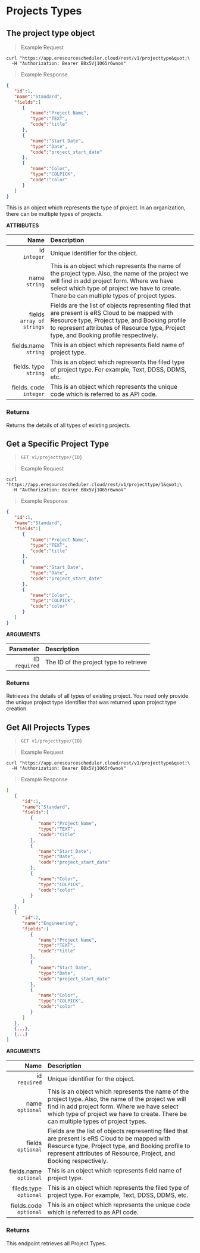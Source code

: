 # Projects Types

## The project type object

> Example Request

```shell
curl "https://app.eresourcescheduler.cloud/rest/v1/projecttype&quot;\
  -H "Authorization: Bearer B8x5Vj1O65r6wnoV"
```

> Example Response 
 
```json
{
   "id":1,
   "name":"Standard",
   "fields":[
      {
         "name":"Project Name",
         "type":"TEXT",
         "code":"title"
      },
      {
         "name":"Start Date",
         "type":"Date",
         "code":"project_start_date"
      },
      {
         "name":"Color",
         "type":"COLPICK",
         "code":"color"
      }
   ]
}
```

    
 This is an object which represents the type of project. In an organization, there can be multiple types of projects. 

<span class="optional"><b>ATTRIBUTES</b></span>

Name | Description
| ---:  |  :----   |
id  <br><span class="optional">`integer`</span> | Unique identifier for the object.
name <br><span class="optional">`string`</span> | This is an object which represents the name of the project type. Also, the name of the project we will find in add project form. Where we have select which type of project we have to create. There be can multiple types of project types.
fields <br><span class="optional">`array of strings`</span>  | Fields are the list of objects representing filed that are present is eRS Cloud to be mapped with Resource type, Project type, and Booking profile to represent attributes of  Resource type, Project type, and Booking profile respectively.
fields.name <br><span class="optional">`string`</span> | This is an object which represents field name of project type.
fields. type <br><span class="optional">`string`</span> |  This is an object which represents the filed type of project type. For example, Text, DDSS, DDMS, etc.
fields. code  <br><span class="optional">`integer`</span> | This is an object which represents the unique code which is referred to as API code. 
### Returns 

Returns the details of all types of existing projects.


## Get a Specific Project Type

>  `GET v1/projecttype/{ID}`


>Example Request

```shell
curl "https://app.eresourcescheduler.cloud/rest/v1/projecttype/1&quot;\
  -H "Authorization: Bearer B8x5Vj1O65r6wnoV"
```

> Example Response

```json
{
   "id":1,
   "name":"Standard",
   "fields":[
      {
         "name":"Project Name",
         "type":"TEXT",
         "code":"title"
      },
      {
         "name":"Start Date",
         "type":"Date",
         "code":"project_start_date"
      },
      {
         "name":"Color",
         "type":"COLPICK",
         "code":"color"
      }
   ]
}
```


<span class="optional"><b>ARGUMENTS</b></span>

Parameter | Description
---------: | :-----------
ID  <br><span class="required">`required`</span>  | The ID of the project type to retrieve

### Returns
Retrieves the details of all types of existing project. You need only provide the unique project type identifier that was returned upon project type creation.

## Get All Projects Types

>  `GET v1/projecttype/{ID}`

> Example Request

```shell
curl "https://app.eresourcescheduler.cloud/rest/v1/projecttype&quot;\
  -H "Authorization: Bearer B8x5Vj1O65r6wnoV"
```

>Example Response

```json
[
   {
      "id":1,
      "name":"Standard",
      "fields":[
         {
            "name":"Project Name",
            "type":"TEXT",
            "code":"title"
         },
         {
            "name":"Start Date",
            "type":"Date",
            "code":"project_start_date"
         },
         {
            "name":"Color",
            "type":"COLPICK",
            "code":"color"
         }
      ]
   },
   {
      "id":2,
      "name":"Engineering",
      "fields":[
         {
            "name":"Project Name",
            "type":"TEXT",
            "code":"title"
         },
         {
            "name":"Start Date",
            "type":"Date",
            "code":"project_start_date"
         },
         {
            "name":"Color",
            "type":"COLPICK",
            "code":"color"
         }
      ]
   },
   {...},
   {...}
]
```

<span class="optional"><b>ARGUMENTS</b></span>

Name    | Description
-------: | :------------
id <br><span class="required">`required`</span> |  Unique identifier for the object.
name <br><span class="optional">`optional`</span> | This is an object which represents the name of the project type. Also, the name of the project we will find in add project form. Where we have select which type of project we have to create. There be can multiple types of project types.
fields <br><span class="optional">`optional`</span> | Fields are the list of objects representing filed that are present is eRS Cloud to be mapped with Resource type, Project type, and Booking profile to represent attributes of  Resource, Project, and Booking respectively.
fields.name  <br><span class="optional">`optional`</span> | This is an object which represents field name of project type.
fileds.type <br><span class="optional">`optional`</span> | This is an object which represents the filed type of project type. For example,  Text, DDSS, DDMS, etc.
fields.code <br><span class="optional">`optional`</span> |  This is an object which represents the unique code which is referred to as API code.



### Returns

This endpoint retrieves all Project Types.

